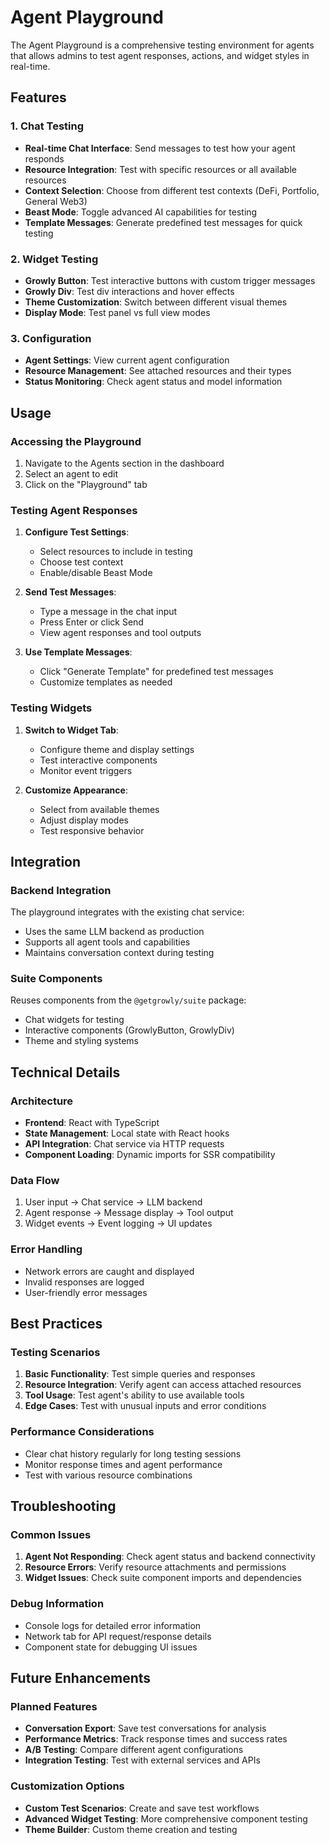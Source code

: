 # Agent Playground

The Agent Playground is a comprehensive testing environment for agents that allows admins to test agent responses, actions, and widget styles in real-time.

## Features

### 1. Chat Testing

- **Real-time Chat Interface**: Send messages to test how your agent responds
- **Resource Integration**: Test with specific resources or all available resources
- **Context Selection**: Choose from different test contexts (DeFi, Portfolio, General Web3)
- **Beast Mode**: Toggle advanced AI capabilities for testing
- **Template Messages**: Generate predefined test messages for quick testing

### 2. Widget Testing

- **Growly Button**: Test interactive buttons with custom trigger messages
- **Growly Div**: Test div interactions and hover effects
- **Theme Customization**: Switch between different visual themes
- **Display Mode**: Test panel vs full view modes

### 3. Configuration

- **Agent Settings**: View current agent configuration
- **Resource Management**: See attached resources and their types
- **Status Monitoring**: Check agent status and model information

## Usage

### Accessing the Playground

1. Navigate to the Agents section in the dashboard
2. Select an agent to edit
3. Click on the "Playground" tab

### Testing Agent Responses

1. **Configure Test Settings**:

   - Select resources to include in testing
   - Choose test context
   - Enable/disable Beast Mode

2. **Send Test Messages**:

   - Type a message in the chat input
   - Press Enter or click Send
   - View agent responses and tool outputs

3. **Use Template Messages**:
   - Click "Generate Template" for predefined test messages
   - Customize templates as needed

### Testing Widgets

1. **Switch to Widget Tab**:

   - Configure theme and display settings
   - Test interactive components
   - Monitor event triggers

2. **Customize Appearance**:
   - Select from available themes
   - Adjust display modes
   - Test responsive behavior

## Integration

### Backend Integration

The playground integrates with the existing chat service:

- Uses the same LLM backend as production
- Supports all agent tools and capabilities
- Maintains conversation context during testing

### Suite Components

Reuses components from the `@getgrowly/suite` package:

- Chat widgets for testing
- Interactive components (GrowlyButton, GrowlyDiv)
- Theme and styling systems

## Technical Details

### Architecture

- **Frontend**: React with TypeScript
- **State Management**: Local state with React hooks
- **API Integration**: Chat service via HTTP requests
- **Component Loading**: Dynamic imports for SSR compatibility

### Data Flow

1. User input → Chat service → LLM backend
2. Agent response → Message display → Tool output
3. Widget events → Event logging → UI updates

### Error Handling

- Network errors are caught and displayed
- Invalid responses are logged
- User-friendly error messages

## Best Practices

### Testing Scenarios

1. **Basic Functionality**: Test simple queries and responses
2. **Resource Integration**: Verify agent can access attached resources
3. **Tool Usage**: Test agent's ability to use available tools
4. **Edge Cases**: Test with unusual inputs and error conditions

### Performance Considerations

- Clear chat history regularly for long testing sessions
- Monitor response times and agent performance
- Test with various resource combinations

## Troubleshooting

### Common Issues

1. **Agent Not Responding**: Check agent status and backend connectivity
2. **Resource Errors**: Verify resource attachments and permissions
3. **Widget Issues**: Check suite component imports and dependencies

### Debug Information

- Console logs for detailed error information
- Network tab for API request/response details
- Component state for debugging UI issues

## Future Enhancements

### Planned Features

- **Conversation Export**: Save test conversations for analysis
- **Performance Metrics**: Track response times and success rates
- **A/B Testing**: Compare different agent configurations
- **Integration Testing**: Test with external services and APIs

### Customization Options

- **Custom Test Scenarios**: Create and save test workflows
- **Advanced Widget Testing**: More comprehensive component testing
- **Theme Builder**: Custom theme creation and testing
